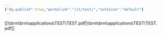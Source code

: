 ```yaml
---
{"dg-publish":true,"permalink":"/it/test/","noteIcon":"default"}
---
```



[[\\\brm\brm\applications\TEST\TEST.pdf\|\\\brm\brm\applications\TEST\TEST.pdf]]